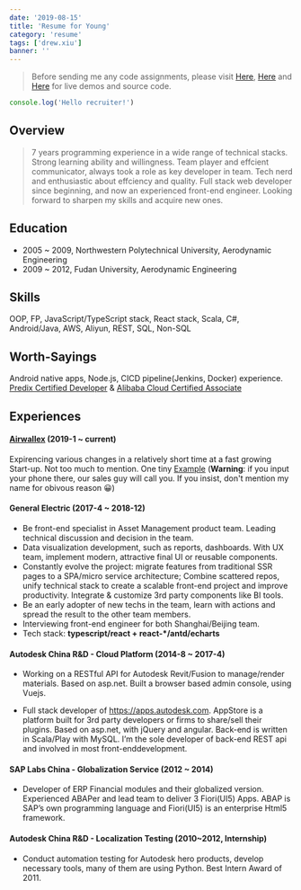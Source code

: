 ```yaml
---
date: '2019-08-15'
title: 'Resume for Young'
category: 'resume'
tags: ['drew.xiu']
banner: ''
---
```


> Before sending me any code assignments, please visit [Here](https://blog.xiuz.hu/categories/code), [Here](https://blog.xiuz.hu/demo) and [Here](https://github.com/noru) for live demos and source code.

```javascript
console.log('Hello recruiter!')
```

## Overview

> 7 years programming experience in a wide range of technical stacks.
> Strong learning ability and willingness.
> Team player and effcient communicator, always took a role as key developer in team.
> Tech nerd and enthusiastic about effciency and quality.
> Full stack web developer since beginning, and now an experienced front-end engineer.
> Looking forward to sharpen my skills and acquire new ones.

## Education

- 2005 ~ 2009, Northwestern Polytechnical University, Aerodynamic Engineering
- 2009 ~ 2012, Fudan University, Aerodynamic Engineering

## Skills

OOP, FP, JavaScript/TypeScript stack, React stack, Scala, C#, Android/Java, AWS, Aliyun, REST, SQL, Non-SQL

## Worth-Sayings

Android native apps, Node.js, CICD pipeline(Jenkins, Docker) experience. [Predix Certified Developer](/assets/docs/predix_cert.png) & [Alibaba Cloud Certified Associate](/assets/docs/cert_aliyun.png)

## Experiences

#### [Airwallex](https://www.airwallex.com) (2019-1 ~ current)

Expirencing various changes in a relatively short time at a fast growing Start-up. Not too much to mention. One tiny [Example](https://channel.airwallex.com/m) (**Warning**: if you input your phone there, our sales guy will call you. If you insist, don't mention my name for obivous reason 😀)

#### General Electric (2017-4 ~ 2018-12)

- Be front-end specialist in Asset Management product team. Leading technical discussion and decision in the team.
- Data visualization development, such as reports, dashboards. With UX team, implement modern, attractive final UI or reusable components.
- Constantly evolve the project: migrate features from traditional SSR pages to a SPA/micro service architecture; Combine scattered repos, unify technical stack to create a scalable front-end project and improve productivity. Integrate & customize 3rd party components like BI tools.
- Be an early adopter of new techs in the team, learn with actions and spread the result to the other team members.
- Interviewing front-end engineer for both Shanghai/Beijing team.
- Tech stack: **typescript/react + react-\*/antd/echarts**

#### Autodesk China R&D - Cloud Platform (2014-8 ~ 2017-4)

- Working on a RESTful API for Autodesk Revit/Fusion to manage/render materials. Based on asp.net. Built a browser based admin console, using Vuejs.

- Full stack developer of https://apps.autodesk.com. AppStore is a platform built for 3rd party developers or firms to share/sell their plugins. Based on asp.net, with jQuery and angular. Back-end is written in Scala/Play with MySQL. I’m the sole developer of back-end REST api and involved in most front-enddevelopment.

#### SAP Labs China - Globalization Service (2012 ~ 2014)

- Developer of ERP Financial modules and their globalized version. Experienced ABAPer and lead team to deliver 3 Fiori(UI5) Apps. ABAP is SAP’s own programming language and Fiori(UI5) is an enterprise Html5 framework.

#### Autodesk China R&D - Localization Testing (2010~2012, Internship)

- Conduct automation testing for Autodesk hero products, develop necessary tools, many of them are using Python. Best Intern Award of 2011.
